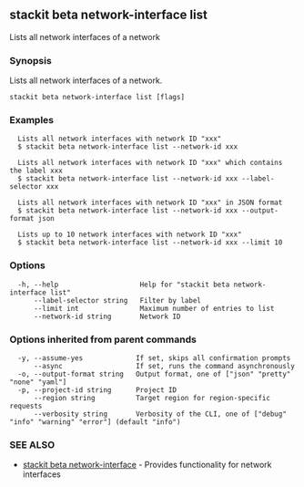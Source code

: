 ## stackit beta network-interface list

Lists all network interfaces of a network

### Synopsis

Lists all network interfaces of a network.

```
stackit beta network-interface list [flags]
```

### Examples

```
  Lists all network interfaces with network ID "xxx"
  $ stackit beta network-interface list --network-id xxx

  Lists all network interfaces with network ID "xxx" which contains the label xxx
  $ stackit beta network-interface list --network-id xxx --label-selector xxx

  Lists all network interfaces with network ID "xxx" in JSON format
  $ stackit beta network-interface list --network-id xxx --output-format json

  Lists up to 10 network interfaces with network ID "xxx"
  $ stackit beta network-interface list --network-id xxx --limit 10
```

### Options

```
  -h, --help                    Help for "stackit beta network-interface list"
      --label-selector string   Filter by label
      --limit int               Maximum number of entries to list
      --network-id string       Network ID
```

### Options inherited from parent commands

```
  -y, --assume-yes             If set, skips all confirmation prompts
      --async                  If set, runs the command asynchronously
  -o, --output-format string   Output format, one of ["json" "pretty" "none" "yaml"]
  -p, --project-id string      Project ID
      --region string          Target region for region-specific requests
      --verbosity string       Verbosity of the CLI, one of ["debug" "info" "warning" "error"] (default "info")
```

### SEE ALSO

* [stackit beta network-interface](./stackit_beta_network-interface.md)	 - Provides functionality for network interfaces

